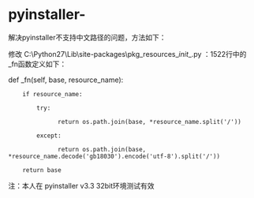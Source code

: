 # pyinstaller-
解决pyinstaller不支持中文路径的问题，方法如下：

修改 C:\Python27\Lib\site-packages\pkg_resources\__init__.py ：1522行中的 _fn函数定义如下：

def _fn(self, base, resource_name):

        if resource_name:
        
            try:
            
                  return os.path.join(base, *resource_name.split('/'))
                  
            except:
            
                  return os.path.join(base, *resource_name.decode('gb18030').encode('utf-8').split('/'))
                  
        return base

注：本人在 pyinstaller v3.3 32bit环境测试有效
